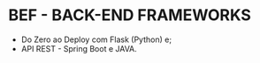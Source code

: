 # BEF - BACK-END FRAMEWORKS
- Do Zero ao Deploy com Flask (Python) e;
- API REST - Spring Boot e JAVA.
